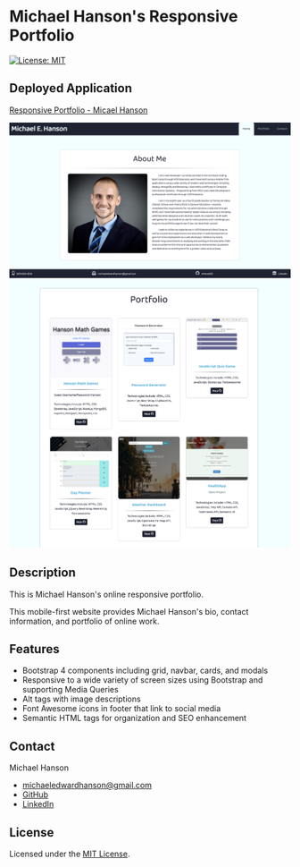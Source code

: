 # Michael Hanson's Responsive Portfolio 
[![License: MIT](https://img.shields.io/badge/License-MIT-yellow.svg)](https://opensource.org/licenses/MIT)

## Deployed Application 

[Responsive Portfolio - Micael Hanson](https://mhans003.github.io/portfolio/index.html)

![Homepage Screenshot](./assets/images/screenshot.jpg)
![Portfolio Screenshot](./assets/images/screenshot2.jpg)

## Description

This is Michael Hanson's online responsive portfolio. 

This mobile-first website provides Michael Hanson's bio, contact information, and portfolio of online work. 

## Features

* Bootstrap 4 components including grid, navbar, cards, and modals 
* Responsive to a wide variety of screen sizes using Bootstrap and supporting Media Queries
* Alt tags with image descriptions 
* Font Awesome icons in footer that link to social media
* Semantic HTML tags for organization and SEO enhancement 

## Contact

Michael Hanson
* michaeledwardhanson@gmail.com
* [GitHub](https://github.com/mhans003)
* [LinkedIn](https://www.linkedin.com/in/michaeledwardhanson/)

## License

Licensed under the [MIT License](./LICENSE.txt).

